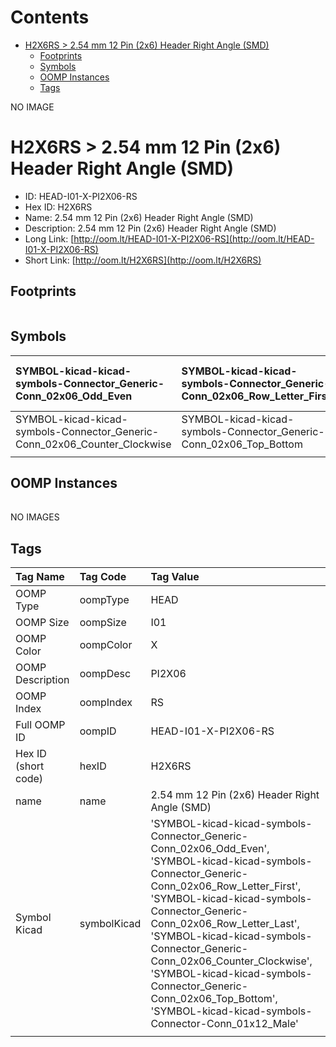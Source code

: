 



Contents
========

* [H2X6RS > 2.54 mm 12 Pin (2x6) Header Right Angle (SMD)](#h2x6rs--254-mm-12-pin-2x6-header-right-angle-smd)
	* [Footprints](#footprints)
	* [Symbols](#symbols)
	* [OOMP Instances](#oomp-instances)
	* [Tags](#tags)
  
NO IMAGE  
# H2X6RS > 2.54 mm 12 Pin (2x6) Header Right Angle (SMD)

- ID: HEAD-I01-X-PI2X06-RS
- Hex ID: H2X6RS
- Name: 2.54 mm 12 Pin (2x6) Header Right Angle (SMD)
- Description: 2.54 mm 12 Pin (2x6) Header Right Angle (SMD)
- Long Link: [http://oom.lt/HEAD-I01-X-PI2X06-RS](http://oom.lt/HEAD-I01-X-PI2X06-RS)
- Short Link: [http://oom.lt/H2X6RS](http://oom.lt/H2X6RS)

## Footprints
  

||||
| :--- | :--- | :--- |

## Symbols
  

|![]()<br>SYMBOL-kicad-kicad-symbols-Connector_Generic-Conn_02x06_Odd_Even|![]()<br>SYMBOL-kicad-kicad-symbols-Connector_Generic-Conn_02x06_Row_Letter_First|![]()<br>SYMBOL-kicad-kicad-symbols-Connector_Generic-Conn_02x06_Row_Letter_Last|
| :--- | :--- | :--- |
|![]()<br>SYMBOL-kicad-kicad-symbols-Connector_Generic-Conn_02x06_Counter_Clockwise|![]()<br>SYMBOL-kicad-kicad-symbols-Connector_Generic-Conn_02x06_Top_Bottom|![]()<br>SYMBOL-kicad-kicad-symbols-Connector-Conn_01x12_Male|
||||

## OOMP Instances
  

||||
| :--- | :--- | :--- |
  
NO IMAGES  
## Tags
  

|Tag Name|Tag Code|Tag Value|
| :--- | :--- | :--- |
|OOMP Type|oompType|HEAD|
|OOMP Size|oompSize|I01|
|OOMP Color|oompColor|X|
|OOMP Description|oompDesc|PI2X06|
|OOMP Index|oompIndex|RS|
|Full OOMP ID|oompID|HEAD-I01-X-PI2X06-RS|
|Hex ID (short code)|hexID|H2X6RS|
|name|name|2.54 mm 12 Pin (2x6) Header Right Angle (SMD)|
|Symbol Kicad|symbolKicad|'SYMBOL-kicad-kicad-symbols-Connector_Generic-Conn_02x06_Odd_Even', 'SYMBOL-kicad-kicad-symbols-Connector_Generic-Conn_02x06_Row_Letter_First', 'SYMBOL-kicad-kicad-symbols-Connector_Generic-Conn_02x06_Row_Letter_Last', 'SYMBOL-kicad-kicad-symbols-Connector_Generic-Conn_02x06_Counter_Clockwise', 'SYMBOL-kicad-kicad-symbols-Connector_Generic-Conn_02x06_Top_Bottom', 'SYMBOL-kicad-kicad-symbols-Connector-Conn_01x12_Male'|
||||
